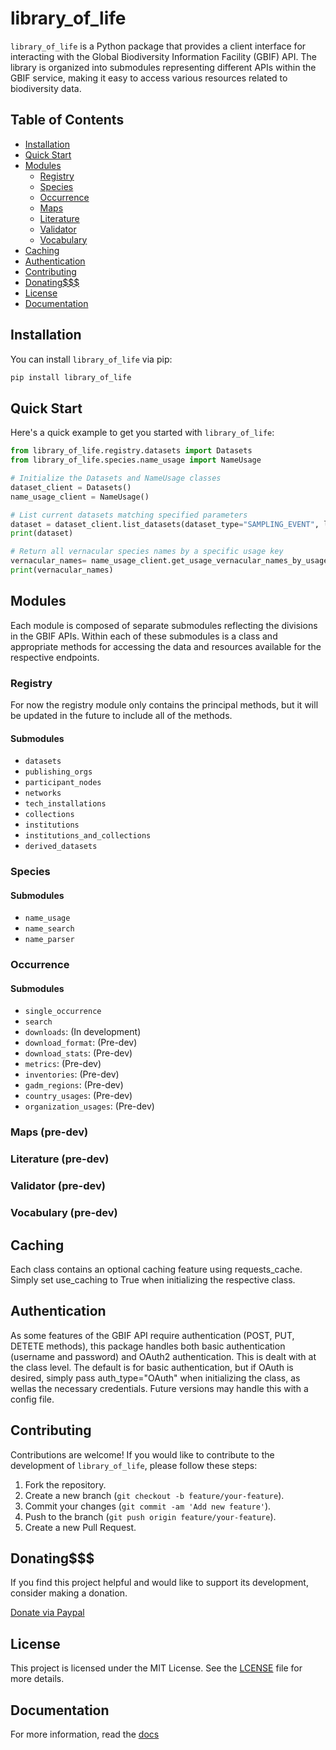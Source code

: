# library_of_life
`library_of_life` is a Python package that provides a client interface for interacting with the Global Biodiversity Information Facility (GBIF) API. The library is organized into submodules representing different APIs within the GBIF service, making it easy to access various resources related to biodiversity data.

## Table of Contents

- [Installation](#installation)
- [Quick Start](#quick-start)
- [Modules](#modules)
  - [Registry](#registry)
  - [Species](#species)
  - [Occurrence](#occurrences)
  - [Maps](#maps)
  - [Literature](#literature)
  - [Validator](#validator)
  - [Vocabulary](#vocabulary)
- [Caching](#caching)
- [Authentication](#authentication)
- [Contributing](#contributing)
- [Donating$$$](#donating)
- [License](#license)
- [Documentation](#documentation)

## Installation

You can install `library_of_life` via pip:

```bash
pip install library_of_life
```

## Quick Start

Here's a quick example to get you started with `library_of_life`:

```python
from library_of_life.registry.datasets import Datasets
from library_of_life.species.name_usage import NameUsage

# Initialize the Datasets and NameUsage classes
dataset_client = Datasets()
name_usage_client = NameUsage()

# List current datasets matching specified parameters
dataset = dataset_client.list_datasets(dataset_type="SAMPLING_EVENT", limit=10)
print(dataset)

# Return all vernacular species names by a specific usage key
vernacular_names= name_usage_client.get_usage_vernacular_names_by_usage_key(5231190)
print(vernacular_names)
```

## Modules

Each module is composed of separate submodules reflecting the divisions in the GBIF APIs. Within each of these submodules is a class and appropriate methods for accessing the data and resources available for the respective endpoints.

### Registry

For now the registry module only contains the principal methods, but it will be updated in the future to include all of the methods.

#### Submodules

- `datasets`
- `publishing_orgs`
- `participant_nodes`
- `networks`
- `tech_installations`
- `collections`
- `institutions`
- `institutions_and_collections`
- `derived_datasets`

### Species

#### Submodules

- `name_usage`
- `name_search`
- `name_parser`

### Occurrence

#### Submodules

- `single_occurrence`
- `search`
- `downloads`: (In development)
- `download_format`: (Pre-dev)
- `download_stats`: (Pre-dev)
- `metrics`: (Pre-dev)
- `inventories`: (Pre-dev)
- `gadm_regions`: (Pre-dev)
- `country_usages`: (Pre-dev)
- `organization_usages`: (Pre-dev)

### Maps (pre-dev)

### Literature (pre-dev)

### Validator (pre-dev)

### Vocabulary (pre-dev)

## Caching

Each class contains an optional caching feature using requests_cache. Simply set use_caching to True when initializing the respective class.

## Authentication

As some features of the GBIF API require authentication (POST, PUT, DETETE methods), this package handles both basic authentication (username and password) and OAuth2 authentication. This is dealt with at the class level. The default is for basic authentication, but if OAuth is desired, simply pass auth_type="OAuth" when initializing the class, as wellas the necessary credentials. Future versions may handle this with a config file.

## Contributing

Contributions are welcome! If you would like to contribute to the development of `library_of_life`, please follow these steps:

1. Fork the repository.
2. Create a new branch (`git checkout -b feature/your-feature`).
3. Commit your changes (`git commit -am 'Add new feature'`).
4. Push to the branch (`git push origin feature/your-feature`).
5. Create a new Pull Request.

## Donating$$$

If you find this project helpful and would like to support its development, consider making a donation.

[Donate via Paypal](https://www.paypal.com/donate/?hosted_button_id=N8HR4SN2J6FPG)

## License

This project is licensed under the MIT License. See the [LCENSE](LICENSE) file for more details.

## Documentation
For more information, read the [docs](#https://library-of-life.readthedocs.io/en/latest/modules.html)
